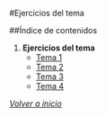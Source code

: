 #Ejercicios del tema

##Índice de contenidos

1. **Ejercicios del tema**
	* [Tema 1](Ejercicios_T1/Ejercicios_T1.md)
	* [Tema 2](Ejercicios_T1/Ejercicios_T2.md)
	* [Tema 3](Ejercicios_T1/Ejercicios_T3.md)
	* [Tema 4](Ejercicios_T1/Ejercicios_T4.md)

*[Volver a ínicio]( ../../../)*
